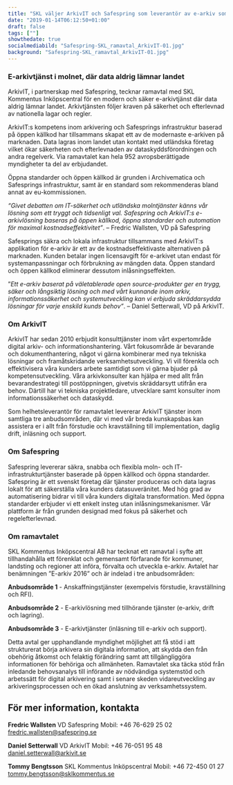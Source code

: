 ```yaml
---
title: "SKL väljer ArkivIT och Safespring som leverantör av e-arkiv som tjänst"
date: "2019-01-14T06:12:50+01:00"
draft: false
tags: [""]
showthedate: true
socialmediabild: "Safespring-SKL_ramavtal_ArkivIT-01.jpg"
background: "Safespring-SKL_ramavtal_ArkivIT-01.jpg"
---
```

### E-arkivtjänst i molnet, där data aldrig lämnar landet
ArkivIT, i partnerskap med Safespring, tecknar ramavtal med SKL Kommentus Inköpscentral för en modern och säker e-arkivtjänst där data aldrig lämnar landet. Arkivtjänsten följer kraven på säkerhet och efterlevnad av nationella lagar och regler.

ArkivIT:s kompetens inom arkivering och Safesprings infrastruktur baserad på öppen källkod har tillsammans skapat ett av de modernaste e-arkiven på marknaden. Data lagras inom landet utan kontakt med utländska företag vilket ökar säkerheten och efterlevnaden av dataskyddsförordningen och andra regelverk. Via ramavtalet kan hela 952 avropsberättigade myndigheter ta del av erbjudandet.

Öppna standarder och öppen källkod är grunden i Archivematica och Safesprings infrastruktur, samt är en standard som rekommenderas bland annat av eu-kommissionen.

*“Givet debatten om IT-säkerhet och utländska molntjänster känns vår lösning som ett tryggt och tidsenligt val. Safespring och ArkivIT:s e-arkivlösning baseras på öppen källkod, öppna standarder och automation för maximal kostnadseffektivitet”*.  – Fredric Wallsten, VD på Safespring

Safesprings säkra och lokala infrastruktur tillsammans med ArkivIT:s applikation för e-arkiv är ett av de kostnadseffektivaste alternativen på marknaden. Kunden betalar ingen licensavgift för e-arkivet utan endast för systemanpassningar och förbrukning av mängden data. Öppen standard och öppen källkod eliminerar dessutom inlåsningseffekten.

”*Ett e-arkiv baserat på väletablerade open source-produkter ger en trygg, säker och långsiktig lösning och med vårt kunnande inom arkiv, informationssäkerhet och systemutveckling kan vi erbjuda skräddarsydda lösningar för varje enskild kunds behov”*. – Daniel Setterwall, VD på ArkivIT.

### Om ArkivIT
ArkivIT har sedan 2010 erbjudit konsulttjänster inom vårt expertområde digital arkiv- och informationshantering. Vårt fokusområde är bevarande och dokumenthantering, något vi gärna kombinerar med nya tekniska lösningar och framåtskridande verksamhetsutveckling. Vi vill förenkla och effektivisera våra kunders arbete samtidigt som vi gärna bjuder på kompetensutveckling. Våra arkivkonsulter kan hjälpa er med allt från bevarandestrategi till postöppningen, givetvis skräddarsytt utifrån era behov. Därtill har vi tekniska projektledare, utvecklare samt konsulter inom informationssäkerhet och dataskydd.

Som helhetsleverantör för ramavtalet levererar ArkivIT tjänster inom samtliga tre anbudsområden, där vi med vår breda kunskapsbas kan assistera er i allt från förstudie och kravställning till implementation, daglig drift, inläsning och support.

### Om Safespring
Safespring levererar säkra, snabba och flexibla moln- och IT-infrastrukturtjänster baserade på öppen källkod och öppna standarder. Safespring är ett svenskt företag där tjänster produceras och data lagras lokalt för att säkerställa våra kunders datasuveränitet. Med hög grad av automatisering bidrar vi till våra kunders digitala transformation. Med öppna standarder erbjuder vi ett enkelt insteg utan inlåsningsmekanismer. Vår plattform är från grunden designad med fokus på säkerhet och regelefterlevnad.

### Om ramavtalet
SKL Kommentus Inköpscentral AB har tecknat ett ramavtal i syfte att tillhandahålla ett förenklat och gemensamt förfarande för kommuner, landsting och regioner att införa, förvalta och utveckla e-arkiv.  Avtalet har benämningen ”E-arkiv 2016” och är indelad i tre anbudsområden:

**Anbudsområde 1** - Anskaffningstjänster (exempelvis förstudie, kravställning och RFI).

**Anbudsområde 2** - E-arkivlösning med tillhörande tjänster (e-arkiv, drift och lagring).

**Anbudsområde 3** - E-arkivtjänster (inläsning till e-arkiv och support).

Detta avtal ger upphandlande myndighet möjlighet att få stöd i att strukturerat börja arkivera sin digitala information, att skydda den från obehörig åtkomst och felaktig förändring samt att tillgängliggöra informationen för behöriga och allmänheten. Ramavtalet ska täcka stöd från inledande behovsanalys till införande av nödvändiga systemstöd och arbetssätt för digital arkivering samt i senare skeden vidareutveckling av arkiveringsprocessen och en ökad anslutning av verksamhetssystem.

## För mer information, kontakta

**Fredric Wallsten**
VD Safespring
Mobil: +46 76-629 25 02
fredric.wallsten@safespring.se

**Daniel Setterwall**
VD ArkivIT
Mobil: +46 76-051 95 48
daniel.setterwall@arkivit.se

**Tommy Bengtsson**
SKL Kommentus Inköpscentral
Mobil: +46 72-450 01 27
tommy.bengtsson@sklkommentus.se
